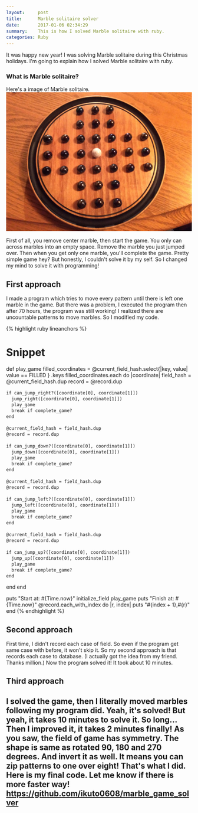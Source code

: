 ```yaml
---
layout:     post
title:      Marble solitaire solver
date:       2017-01-06 02:34:29
summary:    This is how I solved Marble solitaire with ruby.
categories: Ruby
---
```


It was happy new year! I was solving Marble solitaire during this Christmas holidays. I'm going to explain how I solved Marble solitaire with ruby.


### What is Marble solitaire?

Here's a image of Marble solitaire.
![desk](https://github.com/ikuto0608/marble_game_solver/blob/master/images/sample1.jpg?raw=true)

First of all, you remove center marble, then start the game.
You only can across marbles into an empty space.
Remove the marble you just jumped over.
Then when you get only one marble, you'll complete the game.
Pretty simple game hey? But honestly, I couldn't solve it by my self. So I changed my mind to solve it with programming!


## First approach

I made a program which tries to move every pattern until there is left one marble in the game.
But there was a problem, I executed the program then after 70 hours, the program was still working! I realized there are uncountable patterns to move marbles. So I modified my code.

{% highlight ruby lineanchors %}
# Snippet
def play_game
  filled_coordinates = @current_field_hash.select{|key, value| value == FILLED }
                                          .keys
  filled_coordinates.each do |coordinate|
    field_hash = @current_field_hash.dup
    record = @record.dup

    if can_jump_right?([coordinate[0], coordinate[1]])
      jump_right([coordinate[0], coordinate[1]])
      play_game
      break if complete_game?
    end

    @current_field_hash = field_hash.dup
    @record = record.dup

    if can_jump_down?([coordinate[0], coordinate[1]])
      jump_down([coordinate[0], coordinate[1]])
      play_game
      break if complete_game?
    end

    @current_field_hash = field_hash.dup
    @record = record.dup

    if can_jump_left?([coordinate[0], coordinate[1]])
      jump_left([coordinate[0], coordinate[1]])
      play_game
      break if complete_game?
    end

    @current_field_hash = field_hash.dup
    @record = record.dup

    if can_jump_up?([coordinate[0], coordinate[1]])
      jump_up([coordinate[0], coordinate[1]])
      play_game
      break if complete_game?
    end

  end
end


puts "Start at: #{Time.now}"
initialize_field
play_game
puts "Finish at: #{Time.now}"
@record.each_with_index do |r, index|
  puts "#{index + 1},#{r}"
end
{% endhighlight %}

## Second approach

First time, I didn't record each case of field. So even if the program get same case with before, it won't skip it. So my second approach is that records each case to database. (I actually got the idea from my friend. Thanks million.)
Now the program solved it! It took about 10 minutes.

## Third approach

I solved the game, then I literally moved marbles following my program did. Yeah, it's solved!
But yeah, it takes 10 minutes to solve it. So long...
Then I improved it, it takes 2 minutes finally!
As you saw, the field of game has symmetry. The shape is same as rotated 90, 180 and 270 degrees. And invert it as well.
It means you can zip patterns to one over eight! That's what I did.
Here is my final code. Let me know if there is more faster way!
https://github.com/ikuto0608/marble_game_solver
---
